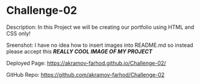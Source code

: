 # Challenge-02
Description:
  In this Project we will be creating our portfolio using HTML and CSS only!
  
Sreenshot:
  I have no idea how to insert images into README.md
  so instead please accept this
 ***REALLY COOL IMAGE OF MY PROJECT***
  
Deployed Page:
  https://akramov-farhod.github.io/Challenge-02/
  
GitHub Repo:
  https://github.com/akramov-farhod/Challenge-02
